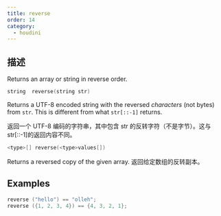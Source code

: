 ```yaml
---
title: reverse
order: 14
category:
  - houdini
---
```

    
## 描述

Returns an array or string in reverse order.

```c
string  reverse(string str)
```

Returns a UTF-8 encoded string with the reversed _characters_ (not bytes) from `str`. This is different from what `str[::-1]` returns.

返回一个 UTF-8 编码的字符串，其中包含 str 的反转字符（不是字节）。这与 str[::-1]的返回内容不同。

```c
<type>[] reverse(<type>values[])
```

Returns a reversed copy of the given array.
返回给定数组的反转副本。

## Examples

```c
reverse ("hello") == "olleh";
reverse ({1, 2, 3, 4}) == {4, 3, 2, 1};
```
